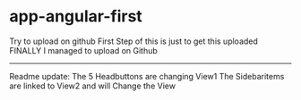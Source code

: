 # app-angular-first
Try to upload on github
First Step of this is just to get this uploaded FINALLY I managed to upload on Github
______________________________________________________________________________________
Readme update:
The 5 Headbuttons are changing View1
The Sidebaritems are linked to View2 and will Change the View
